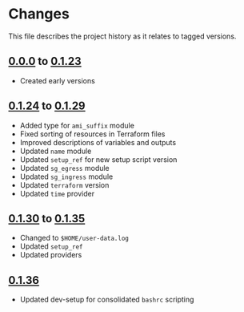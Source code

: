 # Changes
This file describes the project history as it relates to tagged versions.

## [0.0.0](.) to [0.1.23](.)
- Created early versions

## [0.1.24](.) to [0.1.29](.)
- Added type for `ami_suffix` module
- Fixed sorting of resources in Terraform files
- Improved descriptions of variables and outputs
- Updated `name` module
- Updated `setup_ref` for new setup script version
- Updated `sg_egress` module
- Updated `sg_ingress` module
- Updated `terraform` version
- Updated `time` provider

## [0.1.30](.) to [0.1.35](.)
- Changed to `$HOME/user-data.log`
- Updated `setup_ref`
- Updated providers

## [0.1.36](.)
- Updated dev-setup for consolidated `bashrc` scripting
